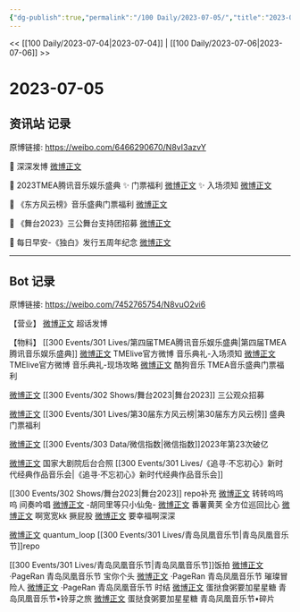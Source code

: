 ```yaml
---
{"dg-publish":true,"permalink":"/100 Daily/2023-07-05/","title":"2023-07-05","created":"2023-07-14T16:20:20.664+08:00","updated":"2023-08-25T12:53:39.663+08:00"}
---
```



<< [[100 Daily/2023-07-04\|2023-07-04]] | [[100 Daily/2023-07-06\|2023-07-06]] >>

# 2023-07-05

## 资讯站 记录

原博链接: https://weibo.com/6466290670/N8vI3azvY

💫 深深发博 [微博正文](https://weibo.com/6466290670/4920272782362484)

💫 2023TMEA腾讯音乐娱乐盛典
✨ 门票福利 [微博正文](https://weibo.com/6466290670/4920097305268873)
✨ 入场须知 [微博正文](https://weibo.com/6466290670/4920284228619822)

💫 《东方风云榜》音乐盛典门票福利 [微博正文](https://weibo.com/6466290670/4920199188579109)

💫 《舞台2023》三公舞台支持团招募 [微博正文](https://weibo.com/6466290670/4920161225935369)

💫 每日早安-《独白》发行五周年纪念 [微博正文](https://weibo.com/6466290670/4920057950116864)

---
## Bot 记录

原博链接: https://weibo.com/7452765754/N8vuO2vi6

【营业】
[微博正文](http://weibo.com/1736988591/N8viVFoCD) 超话发博

【物料】
[[300 Events/301 Lives/第四届TMEA腾讯音乐娱乐盛典\|第四届TMEA腾讯音乐娱乐盛典]]
[微博正文](http://weibo.com/7404473132/N8uM7dO2j) TMElive官方微博 音乐典礼-入场须知
[微博正文](http://weibo.com/7404473132/N8uK4rKNM) TMElive官方微博 音乐典礼-现场攻略
[微博正文](http://weibo.com/1665103091/N8qKZushx) 酷狗音乐 TMEA音乐盛典门票福利

[微博正文](http://weibo.com/7837775023/N8ss58P6d) [[300 Events/302 Shows/舞台2023\|舞台2023]] 三公观众招募

[微博正文](http://weibo.com/7779932378/N8sT29fJV) [[300 Events/301 Lives/第30届东方风云榜\|第30届东方风云榜]] 盛典门票福利

[微博正文](http://weibo.com/2645753453/N8rcvpgzh) [[300 Events/303 Data/微信指数\|微信指数]]2023年第23次破亿

[微博正文](http://weibo.com/5122158435/N8qYQzFSw) 国家大剧院后台合照 [[300 Events/301 Lives/《追寻·不忘初心》新时代经典作品音乐会\|《追寻·不忘初心》新时代经典作品音乐会]]

[[300 Events/302 Shows/舞台2023\|舞台2023]] repo补充
[微博正文](http://weibo.com/2582599122/N8pM3kQIx) 转转呜呜呜 间奏吟唱
[微博正文](http://weibo.com/5352964966/N8q9M48y9) -胡同里等只小仙兔-
[微博正文](http://weibo.com/1786590437/N8q96pcMG) 番薯黄荚 全方位巡回比心
[微博正文](http://weibo.com/6580377853/N8pYEESf7) 啊宽宽kk 撅屁股
[微博正文](https://weibo.com/7604798673/4920110702139809) 要幸福啊深深

[微博正文](http://weibo.com/6434548795/N8sX7mfBr) quantum_loop [[300 Events/301 Lives/青岛凤凰音乐节\|青岛凤凰音乐节]]repo

[[300 Events/301 Lives/青岛凤凰音乐节\|青岛凤凰音乐节]]饭拍
[微博正文](http://weibo.com/7633014126/N8r9lxPCH) ·PageRan 青岛凤凰音乐节 宝你个头
[微博正文](http://weibo.com/7633014126/N8rGaf2JW) ·PageRan 青岛凤凰音乐节 璀璨冒险人
[微博正文](http://weibo.com/7633014126/N8tELfYr6) ·PageRan 青岛凤凰音乐节 时结
[微博正文](http://weibo.com/6048634807/N8tWFnxZ7) 蛋挞食粥要加星星糖 青岛凤凰音乐节•铃芽之旅
[微博正文](http://weibo.com/6048634807/N8u9T5mfX) 蛋挞食粥要加星星糖 青岛凤凰音乐节•碎片
